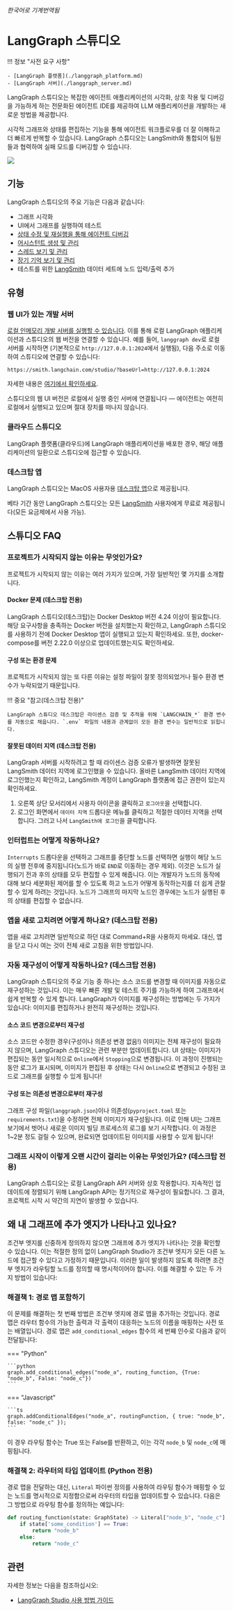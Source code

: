 _한국어로 기계번역됨_

# LangGraph 스튜디오

!!! 정보 "사전 요구 사항"

    - [LangGraph 플랫폼](./langgraph_platform.md)
    - [LangGraph 서버](./langgraph_server.md)

LangGraph 스튜디오는 복잡한 에이전트 애플리케이션의 시각화, 상호 작용 및 디버깅을 가능하게 하는 전문화된 에이전트 IDE를 제공하여 LLM 애플리케이션을 개발하는 새로운 방법을 제공합니다.

시각적 그래프와 상태를 편집하는 기능을 통해 에이전트 워크플로우를 더 잘 이해하고 더 빠르게 반복할 수 있습니다. LangGraph 스튜디오는 LangSmith와 통합되어 팀원들과 협력하여 실패 모드를 디버깅할 수 있습니다.

![](img/lg_studio.png)

## 기능

LangGraph 스튜디오의 주요 기능은 다음과 같습니다:

- 그래프 시각화
- UI에서 그래프를 실행하여 테스트
- [상태 수정 및 재실행을 통해 에이전트 디버깅](human_in_the_loop.md)
- [어시스턴트 생성 및 관리](assistants.md)
- [스레드 보기 및 관리](persistence.md#threads)
- [장기 기억 보기 및 관리](memory.md)
- 테스트를 위한 [LangSmith](https://smith.langchain.com/) 데이터 세트에 노드 입력/출력 추가

## 유형

### 웹 UI가 있는 개발 서버

[로컬 인메모리 개발 서버를 실행할 수 있습니다](../tutorials/langgraph-platform/local-server.md). 이를 통해 로컬 LangGraph 애플리케이션과 스튜디오의 웹 버전을 연결할 수 있습니다. 예를 들어, `langgraph dev`로 로컬 서버를 시작하면 (기본적으로 `http://127.0.0.1:2024`에서 실행됨), 다음 주소로 이동하여 스튜디오에 연결할 수 있습니다:

```
https://smith.langchain.com/studio/?baseUrl=http://127.0.0.1:2024
```

자세한 내용은 [여기에서 확인하세요](../cloud/reference/cli.md#dev).

스튜디오의 웹 UI 버전은 로컬에서 실행 중인 서버에 연결됩니다 — 에이전트는 여전히 로컬에서 실행되고 있으며 절대 장치를 떠나지 않습니다.

### 클라우드 스튜디오

LangGraph 플랫폼(클라우드)에 LangGraph 애플리케이션을 배포한 경우, 해당 애플리케이션의 일환으로 스튜디오에 접근할 수 있습니다.

### 데스크탑 앱

LangGraph 스튜디오는 MacOS 사용자용 [데스크탑 앱](https://studio.langchain.com/)으로 제공됩니다.

베타 기간 동안 LangGraph 스튜디오는 모든 [LangSmith](https://smith.langchain.com/) 사용자에게 무료로 제공됩니다(모든 요금제에서 사용 가능).

## 스튜디오 FAQ

### 프로젝트가 시작되지 않는 이유는 무엇인가요?

프로젝트가 시작되지 않는 이유는 여러 가지가 있으며, 가장 일반적인 몇 가지를 소개합니다.

#### Docker 문제 (데스크탑 전용)

LangGraph 스튜디오(데스크탑)는 Docker Desktop 버전 4.24 이상이 필요합니다. 해당 요구사항을 충족하는 Docker 버전을 설치했는지 확인하고, LangGraph 스튜디오를 사용하기 전에 Docker Desktop 앱이 실행되고 있는지 확인하세요. 또한, docker-compose를 버전 2.22.0 이상으로 업데이트했는지도 확인하세요.

#### 구성 또는 환경 문제

프로젝트가 시작되지 않는 또 다른 이유는 설정 파일이 잘못 정의되었거나 필수 환경 변수가 누락되었기 때문입니다.

!!! 중요 "참고(데스크탑 전용)"

    LangGraph 스튜디오 데스크탑은 라이센스 검증 및 추적을 위해 `LANGCHAIN_*` 환경 변수를 자동으로 채웁니다. `.env` 파일의 내용과 관계없이 모든 환경 변수는 일반적으로 읽힙니다.

#### 잘못된 데이터 지역 (데스크탑 전용)

LangGraph 서버를 시작하려고 할 때 라이센스 검증 오류가 발생하면 잘못된 LangSmith 데이터 지역에 로그인했을 수 있습니다. 올바른 LangSmith 데이터 지역에 로그인했는지 확인하고, LangSmith 계정이 LangGraph 플랫폼에 접근 권한이 있는지 확인하세요.

1. 오른쪽 상단 모서리에서 사용자 아이콘을 클릭하고 `로그아웃`을 선택합니다.
1. 로그인 화면에서 `데이터 지역` 드롭다운 메뉴를 클릭하고 적절한 데이터 지역을 선택합니다. 그러고 나서 `LangSmith에 로그인`을 클릭합니다.

### 인터럽트는 어떻게 작동하나요?

`Interrupts` 드롭다운을 선택하고 그래프를 중단할 노드를 선택하면 실행이 해당 노드의 실행 전후에 중지됩니다(노드가 바로 `END`로 이동하는 경우 제외). 이것은 노드가 실행되기 전과 후의 상태를 모두 편집할 수 있게 해줍니다. 이는 개발자가 노드의 동작에 대해 보다 세분화된 제어를 할 수 있도록 하고 노드가 어떻게 동작하는지를 더 쉽게 관찰할 수 있게 하려는 것입니다. 노드가 그래프의 마지막 노드인 경우에는 노드가 실행된 후의 상태를 편집할 수 없습니다.

### 앱을 새로 고치려면 어떻게 하나요? (데스크탑 전용)

앱을 새로 고치려면 일반적으로 하던 대로 Command+R을 사용하지 마세요. 대신, 앱을 닫고 다시 여는 것이 전체 새로 고침을 위한 방법입니다.

### 자동 재구성이 어떻게 작동하나요? (데스크탑 전용)

LangGraph 스튜디오의 주요 기능 중 하나는 소스 코드를 변경할 때 이미지를 자동으로 재구성하는 것입니다. 이는 매우 빠른 개발 및 테스트 주기를 가능하게 하여 그래프에서 쉽게 반복할 수 있게 합니다. LangGraph가 이미지를 재구성하는 방법에는 두 가지가 있습니다: 이미지를 편집하거나 완전히 재구성하는 것입니다.

#### 소스 코드 변경으로부터 재구성

소스 코드만 수정한 경우(구성이나 의존성 변경 없음!) 이미지는 전체 재구성이 필요하지 않으며, LangGraph 스튜디오는 관련 부분만 업데이트합니다. UI 상태는 이미지가 편집되는 동안 일시적으로 `Online`에서 `Stopping`으로 변경됩니다. 이 과정이 진행되는 동안 로그가 표시되며, 이미지가 편집된 후 상태는 다시 `Online`으로 변경되고 수정된 코드로 그래프를 실행할 수 있게 됩니다!

#### 구성 또는 의존성 변경으로부터 재구성

그래프 구성 파일(`langgraph.json`)이나 의존성(`pyproject.toml` 또는 `requirements.txt`)을 수정하면 전체 이미지가 재구성됩니다. 이로 인해 UI는 그래프 보기에서 벗어나 새로운 이미지 빌딩 프로세스의 로그를 보기 시작합니다. 이 과정은 1~2분 정도 걸릴 수 있으며, 완료되면 업데이트된 이미지를 사용할 수 있게 됩니다!

### 그래프 시작이 이렇게 오랜 시간이 걸리는 이유는 무엇인가요? (데스크탑 전용)

LangGraph 스튜디오는 로컬 LangGraph API 서버와 상호 작용합니다. 지속적인 업데이트에 정렬되기 위해 LangGraph API는 정기적으로 재구성이 필요합니다. 그 결과, 프로젝트 시작 시 약간의 지연이 발생할 수 있습니다.

## 왜 내 그래프에 추가 엣지가 나타나고 있나요?

조건부 엣지를 신중하게 정의하지 않으면 그래프에 추가 엣지가 나타나는 것을 확인할 수 있습니다. 이는 적절한 정의 없이 LangGraph Studio가 조건부 엣지가 모든 다른 노드에 접근할 수 있다고 가정하기 때문입니다. 이러한 일이 발생하지 않도록 하려면 조건부 엣지가 라우팅할 노드를 정의할 때 명시적이어야 합니다. 이를 해결할 수 있는 두 가지 방법이 있습니다:

### 해결책 1: 경로 맵 포함하기

이 문제를 해결하는 첫 번째 방법은 조건부 엣지에 경로 맵을 추가하는 것입니다. 경로 맵은 라우터 함수의 가능한 출력과 각 출력이 대응하는 노드의 이름을 매핑하는 사전 또는 배열입니다. 경로 맵은 `add_conditional_edges` 함수의 세 번째 인수로 다음과 같이 전달됩니다:

=== "Python"

    ```python
    graph.add_conditional_edges("node_a", routing_function, {True: "node_b", False: "node_c"})
    ```

=== "Javascript"

    ```ts
    graph.addConditionalEdges("node_a", routingFunction, { true: "node_b", false: "node_c" });
    ```

이 경우 라우팅 함수는 True 또는 False를 반환하고, 이는 각각 `node_b` 및 `node_c`에 매핑됩니다.

### 해결책 2: 라우터의 타입 업데이트 (Python 전용)

경로 맵을 전달하는 대신, `Literal` 파이썬 정의를 사용하여 라우팅 함수가 매핑할 수 있는 노드를 명시적으로 지정함으로써 라우터의 타입을 업데이트할 수 있습니다. 다음은 그 방법으로 라우팅 함수를 정의하는 예입니다:

```python
def routing_function(state: GraphState) -> Literal["node_b", "node_c"]:
    if state['some_condition'] == True:
        return "node_b"
    else:
        return "node_c"
```

## 관련

자세한 정보는 다음을 참조하십시오:

* [LangGraph Studio 사용 방법 가이드](../how-tos/index.md#langgraph-studio)